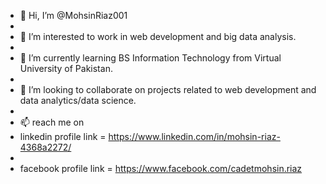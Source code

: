 - 👋 Hi, I’m @MohsinRiaz001
- 
- 👀 I’m interested to work in web development and big data analysis.
- 
- 🌱 I’m currently learning  BS Information Technology from Virtual University of Pakistan.
- 
- 💞️ I’m looking to collaborate on projects related to web development and data analytics/data science.
- 
- 📫  reach me on 
- linkedin profile link = https://www.linkedin.com/in/mohsin-riaz-4368a2272/
- 
- facebook profile link = https://www.facebook.com/cadetmohsin.riaz

<!---
MohsinRiaz001/MohsinRiaz001 is a ✨ special ✨ repository because its `README.md` (this file) appears on your GitHub profile.
You can click the Preview link to take a look at your changes.
--->
